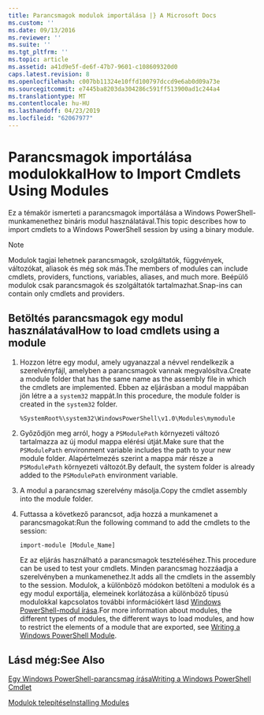 ```yaml
---
title: Parancsmagok modulok importálása |} A Microsoft Docs
ms.custom: ''
ms.date: 09/13/2016
ms.reviewer: ''
ms.suite: ''
ms.tgt_pltfrm: ''
ms.topic: article
ms.assetid: a41d9e5f-de6f-47b7-9601-c108609320d0
caps.latest.revision: 8
ms.openlocfilehash: c007bb11324e10ffd100797dccd9e6ab0d09a73e
ms.sourcegitcommit: e7445ba8203da304286c591ff513900ad1c244a4
ms.translationtype: MT
ms.contentlocale: hu-HU
ms.lasthandoff: 04/23/2019
ms.locfileid: "62067977"
---
```

# <a name="how-to-import-cmdlets-using-modules"></a><span data-ttu-id="2ec6f-102">Parancsmagok importálása modulokkal</span><span class="sxs-lookup"><span data-stu-id="2ec6f-102">How to Import Cmdlets Using Modules</span></span>

<span data-ttu-id="2ec6f-103">Ez a témakör ismerteti a parancsmagok importálása a Windows PowerShell-munkamenethez bináris modul használatával.</span><span class="sxs-lookup"><span data-stu-id="2ec6f-103">This topic describes how to import cmdlets to a Windows PowerShell session by using a binary module.</span></span>

> [!NOTE]
> <span data-ttu-id="2ec6f-104">Modulok tagjai lehetnek parancsmagok, szolgáltatók, függvények, változókat, aliasok és még sok más.</span><span class="sxs-lookup"><span data-stu-id="2ec6f-104">The members of modules can include cmdlets, providers, functions, variables, aliases, and much more.</span></span> <span data-ttu-id="2ec6f-105">Beépülő modulok csak parancsmagok és szolgáltatók tartalmazhat.</span><span class="sxs-lookup"><span data-stu-id="2ec6f-105">Snap-ins can contain only cmdlets and providers.</span></span>

## <a name="how-to-load-cmdlets-using-a-module"></a><span data-ttu-id="2ec6f-106">Betöltés parancsmagok egy modul használatával</span><span class="sxs-lookup"><span data-stu-id="2ec6f-106">How to load cmdlets using a module</span></span>

1. <span data-ttu-id="2ec6f-107">Hozzon létre egy modul, amely ugyanazzal a névvel rendelkezik a szerelvényfájl, amelyben a parancsmagok vannak megvalósítva.</span><span class="sxs-lookup"><span data-stu-id="2ec6f-107">Create a module folder that has the same name as the assembly file in which the cmdlets are implemented.</span></span> <span data-ttu-id="2ec6f-108">Ebben az eljárásban a modul mappában jön létre a a `system32` mappát.</span><span class="sxs-lookup"><span data-stu-id="2ec6f-108">In this procedure, the module folder is created in the `system32` folder.</span></span>

   `%SystemRoot%\system32\WindowsPowerShell\v1.0\Modules\mymodule`

2. <span data-ttu-id="2ec6f-109">Győződjön meg arról, hogy a `PSModulePath` környezeti változó tartalmazza az új modul mappa elérési útját.</span><span class="sxs-lookup"><span data-stu-id="2ec6f-109">Make sure that the `PSModulePath` environment variable includes the path to your new module folder.</span></span> <span data-ttu-id="2ec6f-110">Alapértelmezés szerint a mappa már része a `PSModulePath` környezeti változót.</span><span class="sxs-lookup"><span data-stu-id="2ec6f-110">By default, the system folder is already added to the `PSModulePath` environment variable.</span></span>

3. <span data-ttu-id="2ec6f-111">A modul a parancsmag szerelvény másolja.</span><span class="sxs-lookup"><span data-stu-id="2ec6f-111">Copy the cmdlet assembly into the module folder.</span></span>

4. <span data-ttu-id="2ec6f-112">Futtassa a következő parancsot, adja hozzá a munkamenet a parancsmagokat:</span><span class="sxs-lookup"><span data-stu-id="2ec6f-112">Run the following command to add the cmdlets to the session:</span></span>

   `import-module [Module_Name]`

   <span data-ttu-id="2ec6f-113">Ez az eljárás használható a parancsmagok teszteléséhez.</span><span class="sxs-lookup"><span data-stu-id="2ec6f-113">This procedure can be used to test your cmdlets.</span></span> <span data-ttu-id="2ec6f-114">Minden parancsmag hozzáadja a szerelvényben a munkamenethez.</span><span class="sxs-lookup"><span data-stu-id="2ec6f-114">It adds all the cmdlets in the assembly to the session.</span></span> <span data-ttu-id="2ec6f-115">Modulok, a különböző módokon betölteni a modulok és a egy modul exportálja, elemeinek korlátozása a különböző típusú modulokkal kapcsolatos további információkért lásd [Windows PowerShell-modul írása](../module/writing-a-windows-powershell-module.md).</span><span class="sxs-lookup"><span data-stu-id="2ec6f-115">For more information about modules, the different types of modules, the different ways to load modules, and how to restrict the elements of a module that are exported, see [Writing a Windows PowerShell Module](../module/writing-a-windows-powershell-module.md).</span></span>

## <a name="see-also"></a><span data-ttu-id="2ec6f-116">Lásd még:</span><span class="sxs-lookup"><span data-stu-id="2ec6f-116">See Also</span></span>

[<span data-ttu-id="2ec6f-117">Egy Windows PowerShell-parancsmag írása</span><span class="sxs-lookup"><span data-stu-id="2ec6f-117">Writing a Windows PowerShell Cmdlet</span></span>](./writing-a-windows-powershell-cmdlet.md)

[<span data-ttu-id="2ec6f-118">Modulok telepítése</span><span class="sxs-lookup"><span data-stu-id="2ec6f-118">Installing Modules</span></span>](../module/installing-a-powershell-module.md)